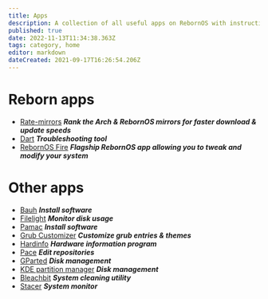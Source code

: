 ```yaml
---
title: Apps
description: A collection of all useful apps on RebornOS with instructions
published: true
date: 2022-11-13T11:34:38.363Z
tags: category, home
editor: markdown
dateCreated: 2021-09-17T16:26:54.206Z
---
```


# Reborn apps
-   [Rate-mirrors](/apps/rate-mirrors) ***Rank the Arch & RebornOS mirrors for faster download & update speeds***
-   [Dart](/apps/dart) ***Troubleshooting tool***
-   [RebornOS Fire](/apps/rebornosfire) ***Flagship RebornOS app allowing you to tweak and modify your system***

# Other apps
-   [Bauh](/howto/bauh) ***Install software***
-   [Filelight](/apps/filelight) ***Monitor disk usage***
-   [Pamac](/howto/pamac) ***Install software***
-   [Grub Customizer](/apps/grubcustomizer) ***Customize grub entries & themes***
-   [Hardinfo](/apps/hardinfo) ***Hardware information program***
-   [Pace](/apps/pace) ***Edit repositories***
-   [GParted](/apps/gparted) ***Disk management***
-   [KDE partition manager](/apps/kdepartitionmanager) ***Disk management***
-   [Bleachbit](/apps/bleachbit) ***System cleaning utility***
-   [Stacer](/apps/stacer) ***System monitor***